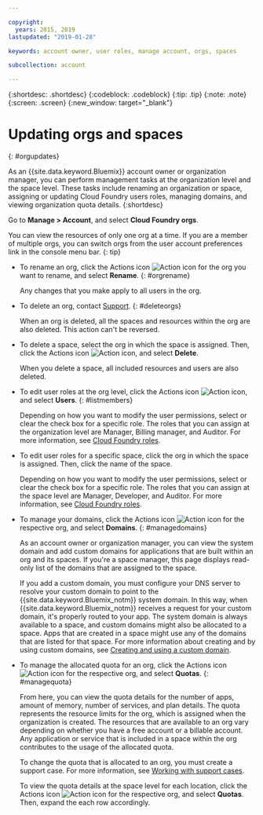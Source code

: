 ```yaml
---

copyright:
  years: 2015, 2019
lastupdated: "2019-01-28"

keywords: account owner, user roles, manage account, orgs, spaces

subcollection: account

---
```


{:shortdesc: .shortdesc}
{:codeblock: .codeblock}
{:tip: .tip}
{:note: .note}
{:screen: .screen}
{:new_window: target="_blank"}


# Updating orgs and spaces
{: #orgupdates}

As an {{site.data.keyword.Bluemix}} account owner or organization manager, you can perform management tasks at the organization level and the space level. These tasks include renaming an organization or space, assigning or updating Cloud Foundry users roles, managing domains, and viewing organization quota details.
{:shortdesc}

Go to **Manage > Account**, and select **Cloud Foundry orgs**.

You can view the resources of only one org at a time. If you are a member of multiple orgs, you can switch orgs from the user account preferences link in the console menu bar.
{: tip}

  * To rename an org, click the Actions icon ![Action icon](../icons/action-menu-icon.svg) for the org you want to rename, and select **Rename**.
    {: #orgrename}

    Any changes that you make apply to all users in the org.

  * To delete an org, contact [Support](/docs/get-support?topic=get-support-getting-customer-support).
    {: #deleteorgs}

    When an org is deleted, all the spaces and resources within the org are also deleted. This action can't be reversed.

  * To delete a space, select the org in which the space is assigned. Then, click the Actions icon ![Action icon](../icons/action-menu-icon.svg), and select **Delete**.

    When you delete a space, all included resources and users are also deleted.

  * To edit user roles at the org level, click the Actions icon ![Action icon](../icons/action-menu-icon.svg), and select **Users**.
    {: #listmembers}

    Depending on how you want to modify the user permissions, select or clear the check box for a specific role. The roles that you can assign at the organization level are Manager, Billing manager, and Auditor. For more information, see [Cloud Foundry roles](/docs/iam?topic=iam-cfroles).

  * To edit user roles for a specific space, click the org in which the space is assigned. Then, click the name of the space.

    Depending on how you want to modify the user permissions, select or clear the check box for a specific role. The roles that you can assign at the space level are Manager, Developer, and Auditor. For more information, see [Cloud Foundry roles](/docs/iam?topic=iam-cfroles).

  * To manage your domains, click the Actions icon ![Action icon](../icons/action-menu-icon.svg) for the respective org, and select **Domains**.
    {: #managedomains}

    As an account owner or organization manager, you can view the system domain and add custom domains for applications that are built within an org and its spaces. If you're a space manager, this page displays read-only list of the domains that are assigned to the space.

    If you add a custom domain, you must configure your DNS server to resolve your custom domain to point to the {{site.data.keyword.Bluemix_notm}} system domain. In this way, when {{site.data.keyword.Bluemix_notm}} receives a request for your custom domain, it's properly routed to your app. The system domain is always available to a space, and custom domains might also be allocated to a space. Apps that are created in a space might use any of the domains that are listed for that space. For more information about creating and by using custom domains, see [Creating and using a custom domain](/docs/apps?topic=creating-apps-updatingapps).

  * To manage the allocated quota for an org, click the Actions icon ![Action icon](../icons/action-menu-icon.svg) for the respective org, and select **Quotas**.
    {: #managequota}

    From here, you can view the quota details for the number of apps, amount of memory, number of services, and plan details. The quota represents the resource limits for the org, which is assigned when the organization is created. The resources that are available to an org vary depending on whether you have a free account or a billable account. Any application or service that is included in a space within the org contributes to the usage of the allocated quota.

    To change the quota that is allocated to an org, you must create a support case. For more information, see [Working with support cases](/docs/get-support?topic=get-support-open-case).

    To view the quota details at the space level for each location, click the Actions icon ![Action icon](../icons/action-menu-icon.svg) for the respective org, and select **Quotas**. Then, expand the each row accordingly.
